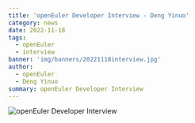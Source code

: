 ```yaml
---
title: 'openEuler Developer Interview - Deng Yinuo'
category: news
date: 2022-11-18
tags:
  - openEuler
  - interview
banner: 'img/banners/20221118interview.jpg'
author:
  - openEuler
  - Deng Yinuo
summary: openEuler Developer Interview
---
```



<img src="/img/news/20221118/interview-03.jpg" alt="openEuler Developer Interview" style="zoom:100%;" />  
